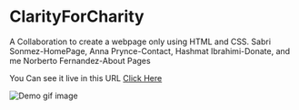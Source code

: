 # ClarityForCharity
A Collaboration to create a webpage only using HTML and CSS.  Sabri Sonmez-HomePage, Anna Prynce-Contact, Hashmat Ibrahimi-Donate, and me Norberto Fernandez-About Pages

You Can see it live in this URL <a href="https://norbertostudios.github.io/ClarityForCharity/index.html">Click Here</a>


<img width="auto" alt="Demo gif image" src="./Clarity4Charity.gif">
